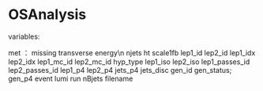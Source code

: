 # OSAnalysis

variables:

met ： missing transverse energy\n
njets
ht
scale1fb
lep1_id
lep2_id
lep1_idx
lep2_idx
lep1_mc_id
lep2_mc_id
hyp_type
lep1_iso
lep2_iso
lep1_passes_id
lep2_passes_id
lep1_p4
lep2_p4
jets_p4
jets_disc
gen_id
gen_status;
gen_p4
event
lumi
run
nBjets
filename
